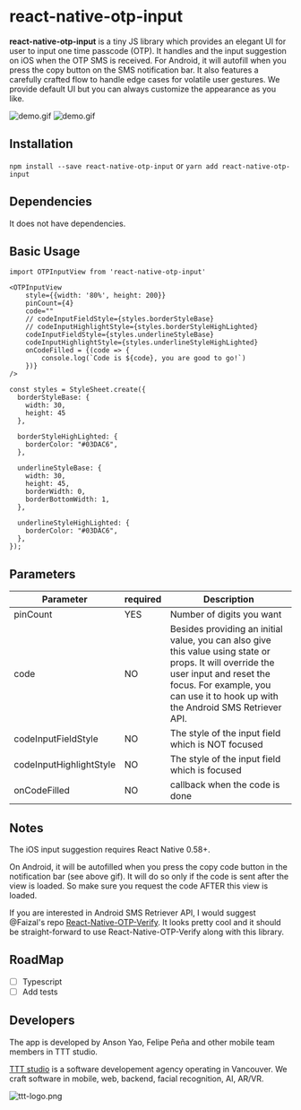 # react-native-otp-input

**react-native-otp-input** is a tiny JS library which provides an elegant UI for user to input one time passcode (OTP). It handles and the input suggestion on iOS when the OTP SMS is received. For Android, it will autofill when you press the copy button on the SMS notification bar. It also features a carefully crafted flow to handle edge cases for volatile user gestures. We provide default UI but you can always customize the appearance as you like.

![demo.gif](https://github.com/ansonyao/react-native-opt-input-anson/blob/master/example/Assets/android.gif)
![demo.gif](https://github.com/ansonyao/react-native-opt-input-anson/blob/master/example/Assets/iosvideo.gif)

## Installation
`npm install --save react-native-otp-input`
or
`yarn add react-native-otp-input`

## Dependencies
It does not have dependencies.

## Basic Usage

```
import OTPInputView from 'react-native-otp-input'

<OTPInputView
    style={{width: '80%', height: 200}}
    pinCount={4}
    code=""
    // codeInputFieldStyle={styles.borderStyleBase}
    // codeInputHighlightStyle={styles.borderStyleHighLighted}
    codeInputFieldStyle={styles.underlineStyleBase}
    codeInputHighlightStyle={styles.underlineStyleHighLighted}
    onCodeFilled = {(code => {
        console.log(`Code is ${code}, you are good to go!`)
    })}
/>

const styles = StyleSheet.create({
  borderStyleBase: {
    width: 30,
    height: 45
  },

  borderStyleHighLighted: {
    borderColor: "#03DAC6",
  },

  underlineStyleBase: {
    width: 30,
    height: 45,
    borderWidth: 0,
    borderBottomWidth: 1,
  },

  underlineStyleHighLighted: {
    borderColor: "#03DAC6",
  },
});

```

## Parameters

| Parameter   | required | Description |
|-------------|----------|-------------|
| pinCount    |    YES   |  Number of digits you want |
| code        |    NO    |  Besides providing an initial value, you can also give this value using state or props. It will override the user input and reset the focus. For example, you can use it to hook up with the Android SMS Retriever API. |
| codeInputFieldStyle | NO | The style of the input field which is NOT focused |
| codeInputHighlightStyle | NO | The style of the input field which is focused |
| onCodeFilled | NO | callback when the code is done |

## Notes
The iOS input suggestion requires React Native 0.58+. 

On Android, it will be autofilled when you press the copy code button in the notification bar (see above gif). It will do so  only if the code is sent after the view is loaded. So make sure you request the code AFTER this view is loaded.

If you are interested in Android SMS Retriever API, I would suggest @Faizal's repo [React-Native-OTP-Verify](https://github.com/faizalshap/react-native-otp-verify). It looks pretty cool and it should be straight-forward to use React-Native-OTP-Verify along with this library.

## RoadMap
* [ ] Typescript
* [ ] Add tests

## Developers
The app is developed by Anson Yao, Felipe Peña and other mobile team members in TTT studio.

[TTT studio](https://ttt.studio/) is a software developement agency operating in Vancouver. We craft software in mobile, web, backend, facial recognition, AI, AR/VR. 

![ttt-logo.png](https://ttt.studio/wp-content/themes/tttwordpresstheme/imgs/ttt-colour.png)